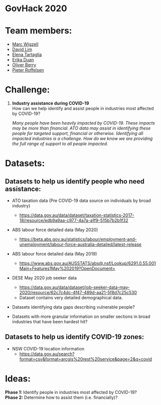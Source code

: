 # GovHack 2020  

# Team members:  
+ [Marc Wigzell](https://github.com/mtwigzell)  
+ [David Lim]()  
+ [Elena Tartaglia](https://github.com/eigensong)  
+ [Erika Duan](https://github.com/erikaduan)  
+ [Oliver Berry](https://github.com/OllieB123)  
+ [Pieter Roffelsen](https://github.com/piteronio)  


# Challenge:  

1. **Industry assistance during COVID-19**    
   How can we help identify and assist people in industries most affected by COVID-19?  

   *Many people have been heavily impacted by COVID-19. These impacts may be more than financial. ATO data may assist in identifying these people for targeted support, financial or otherwise. Identifying all impacted industries is a challenge. How do we know we are providing the full range of support to all people impacted.* 

# Datasets:  

## Datasets to help us identify people who need assistance:  

+ ATO taxation data (Pre COVID-19 data source on individuals by broad industry)  
  + https://data.gov.au/data/dataset/taxation-statistics-2017-18/resource/edb9a9aa-c977-4a7a-a1f9-515b7b2b1f32  

+ ABS labour force detailed data (May 2020)  
  + https://beta.abs.gov.au/statistics/labour/employment-and-unemployment/labour-force-australia-detailed/latest-release  

+ ABS labour force detailed data (May 2019)  
  + https://www.abs.gov.au/AUSSTATS/abs@.nsf/Lookup/6291.0.55.001Main+Features1May%202019?OpenDocument=  
  
+ DESE May 2020 job seeker data  
  + https://data.gov.au/data/dataset/job-seeker-data-may-2020/resource/62c7c4dc-4f47-489d-aa21-5f8d7c25c530  
  + Dataset contains very detailed demographical data.  

+ Datasets identifying data gaps describing vulnerable people?  
+ Datasets with more granular information on smaller sections in broad industries that have been hardest hit?  

## Datasets to help us identify COVID-19 zones:  

+ NSW COVID-19 location information  
  + https://data.gov.au/search?format=csv&format=arcgis%20rest%20service&page=2&q=covid  

# Ideas:  

**Phase 1:** Identify people in industries most affected by COVID-19?  
**Phase 2:** Determine how to assist them (i.e. financially)?  